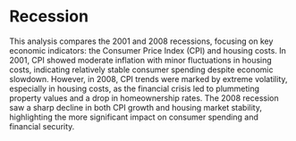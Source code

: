 # Recession
This analysis compares the 2001 and 2008 recessions, focusing on key economic indicators: the Consumer Price Index (CPI) and housing costs. In 2001, CPI showed moderate inflation with minor fluctuations in housing costs, indicating relatively stable consumer spending despite economic slowdown. However, in 2008, CPI trends were marked by extreme volatility, especially in housing costs, as the financial crisis led to plummeting property values and a drop in homeownership rates. The 2008 recession saw a sharp decline in both CPI growth and housing market stability, highlighting the more significant impact on consumer spending and financial security.
